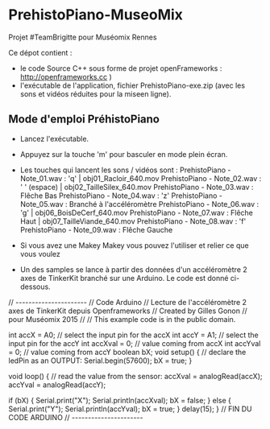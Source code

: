 # PrehistoPiano-MuseoMix
Projet #TeamBrigitte pour Muséomix Rennes 

Ce dépot contient : 
- le code Source C++ sous forme de projet openFrameworks : http://openframeworks.cc )
- l'exécutable de l'application, fichier PrehistoPiano-exe.zip (avec les sons et vidéos réduites pour la miseen ligne).

Mode d'emploi PréhistoPiano
----------------------------

- Lancez l'exécutable. 
- Appuyez sur la touche 'm' pour basculer en mode plein écran. 
- Les touches qui lancent les sons / vidéos sont : 
  PrehistoPiano - Note_01.wav : 'q' 		 | obj01_Racloir_640.mov
  PrehistoPiano - Note_02.wav : ' ' (espace) | obj02_TailleSilex_640.mov
  PrehistoPiano - Note_03.wav : Flêche Bas
  PrehistoPiano - Note_04.wav : 'z'
  PrehistoPiano - Note_05.wav : Branché à l'accéléromètre
  PrehistoPiano - Note_06.wav : 'g'  		 | obj06_BoisDeCerf_640.mov
  PrehistoPiano - Note_07.wav : Flêche Haut  | obj07_TailleViande_640.mov
  PrehistoPiano - Note_08.wav : 'f'
  PrehistoPiano - Note_09.wav : Flêche Gauche
  
- Si vous avez une Makey Makey vous pouvez l'utiliser et relier ce que vous voulez

- Un des samples se lance à partir des données d'un accéléromètre 2 axes de TinkerKit 
  branché sur une Arduino. Le code est donné ci-dessous. 


// ----------------------
// Code Arduino
//  Lecture de l'accéléromètre 2 axes de TinkerKit depuis Openframeworks
//  Created by Gilles Gonon
//  pour Muséomix 2015
// 
//  This example code is in the public domain. 

int accX = A0;    // select the input pin for the accX
int accY = A1;    // select the input pin for the accY
int accXval = 0;  // value coming from accX
int accYval = 0;  // value coming from accY
boolean bX;
void setup() {
  // declare the ledPin as an OUTPUT:
  Serial.begin(57600);
  bX = true;
}

void loop() {
  // read the value from the sensor:
  accXval = analogRead(accX);    
  accYval = analogRead(accY);    
  
  if (bX) {
    Serial.print("X");
    Serial.println(accXval);
    bX = false;
  } else {
    Serial.print("Y");
    Serial.println(accYval); 
    bX = true;
  }
  delay(15);
}
// FIN DU CODE ARDUINO
// ----------------------
